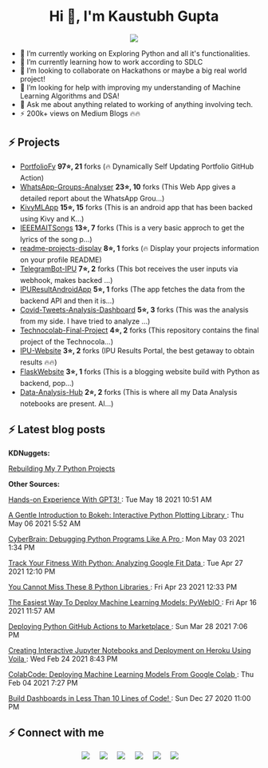 <h1 align="center">Hi 👋, I'm Kaustubh Gupta</h1>
<p align="center">
<img src="https://github-readme-stats.vercel.app/api?username=kaustubhgupta&show_icons=true&theme=dark&count_private=true&include_all_commits=true&custom_title=Kaustubh's Stats">
</p>

- 🔭 I’m currently working on Exploring Python and all it's functionalities.
- 🌱 I’m currently learning how to work according to SDLC
- 👯 I’m looking to collaborate on Hackathons or maybe a big real world project!
- 🤔 I’m looking for help with improving my understanding of Machine Learning Algorithms and DSA!
- 💬 Ask me about anything related to working of anything involving tech.
- ⚡ 200k+ views on Medium Blogs 🔥🔥

## ⚡ Projects
<!-- PROJECTS START -->
* [PortfolioFy](https://github.com/kaustubhgupta/PortfolioFy) **97⭐, 21** forks (🔥 Dynamically Self Updating Portfolio GitHub Action) 
* [WhatsApp-Groups-Analyser](https://github.com/kaustubhgupta/WhatsApp-Groups-Analyser) **23⭐, 10** forks (This Web App gives a detailed report about the WhatsApp Grou...) 
* [KivyMLApp](https://github.com/kaustubhgupta/KivyMLApp) **15⭐, 15** forks (This is an android app that has been backed using Kivy and K...) 
* [IEEEMAITSongs](https://github.com/kaustubhgupta/IEEEMAITSongs) **13⭐, 7** forks (This is a very basic approch to get the lyrics of the song p...) 
* [readme-projects-display](https://github.com/kaustubhgupta/readme-projects-display) **8⭐, 1** forks (🔥 Display your projects information on your profile README) 
* [TelegramBot-IPU](https://github.com/kaustubhgupta/TelegramBot-IPU) **7⭐, 2** forks (This bot receives the user inputs via webhook, makes backed ...) 
* [IPUResultAndroidApp](https://github.com/kaustubhgupta/IPUResultAndroidApp) **5⭐, 1** forks (The app fetches the data from the backend API and then it is...) 
* [Covid-Tweets-Analysis-Dashboard](https://github.com/kaustubhgupta/Covid-Tweets-Analysis-Dashboard) **5⭐, 3** forks (This was the analysis from my side. I have tried to analyze ...) 
* [Technocolab-Final-Project](https://github.com/kaustubhgupta/Technocolab-Final-Project) **4⭐, 2** forks (This repository contains the final project of the Technocola...) 
* [IPU-Website](https://github.com/kaustubhgupta/IPU-Website) **3⭐, 2** forks (IPU Results Portal, the best getaway to obtain results 🔥🔥) 
* [FlaskWebsite](https://github.com/kaustubhgupta/FlaskWebsite) **3⭐, 1** forks (This is a blogging website build with Python as backend, pop...) 
* [Data-Analysis-Hub](https://github.com/kaustubhgupta/Data-Analysis-Hub) **2⭐, 2** forks (This is where all my Data Analysis notebooks are present. Al...)<!-- PROJECTS END -->
   
## ⚡ Latest blog posts
**KDNuggets:**
<p><a href="https://www.kdnuggets.com/2021/05/rebuilding-7-python-projects.html"> Rebuilding My 7 Python Projects </a></p>

**Other Sources:**
<!-- BLOG-POST-LIST:START --><p><a href=https://www.analyticsvidhya.com/blog/2021/05/hands-on-experience-with-gpt3/ > Hands-on Experience With GPT3! </a>: Tue May 18 2021 10:51 AM </p><p><a href=https://www.analyticsvidhya.com/blog/2021/05/gentle-introduction-to-bokeh-interactive-python-plotting-library/ > A Gentle Introduction to Bokeh: Interactive Python Plotting Library </a>: Thu May 06 2021 5:52 AM </p><p><a href=https://towardsdatascience.com/cyberbrain-debugging-python-programs-like-a-pro-dbedbfa25800?source=rss-603da2b47f57------2 > CyberBrain: Debugging Python Programs Like A Pro </a>: Mon May 03 2021 1:34 PM </p><p><a href=https://www.analyticsvidhya.com/blog/2021/04/track-your-fitness-with-python-analyzing-google-fit-data/ > Track Your Fitness With Python: Analyzing Google Fit Data </a>: Tue Apr 27 2021 12:10 PM </p><p><a href=https://www.analyticsvidhya.com/blog/2021/04/you-cannot-miss-these-8-python-libraries/ > You Cannot Miss These 8 Python Libraries </a>: Fri Apr 23 2021 12:33 PM </p><p><a href=https://www.analyticsvidhya.com/blog/2021/04/the-easiest-way-to-deploy-machine-learning-models-pywebio/ > The Easiest Way To Deploy Machine Learning Models: PyWebIO </a>: Fri Apr 16 2021 11:57 AM </p><p><a href=https://towardsdatascience.com/deploying-python-github-actions-to-marketplace-d07790e9817d?source=rss-603da2b47f57------2 > Deploying Python GitHub Actions to Marketplace </a>: Sun Mar 28 2021 7:06 PM </p><p><a href=https://towardsdatascience.com/creating-interactive-jupyter-notebooks-and-deployment-on-heroku-using-voila-aa1c115981ca?source=rss-603da2b47f57------2 > Creating Interactive Jupyter Notebooks and Deployment on Heroku Using Voila </a>: Wed Feb 24 2021 8:43 PM </p><p><a href=https://towardsdatascience.com/colabcode-deploying-machine-learning-models-from-google-colab-54e0d37a7b09?source=rss-603da2b47f57------2 > ColabCode: Deploying Machine Learning Models From Google Colab </a>: Thu Feb 04 2021 7:27 PM </p><p><a href=https://towardsdatascience.com/build-dashboards-in-less-than-10-lines-of-code-835e9abeae4b?source=rss-603da2b47f57------2 > Build Dashboards in Less Than 10 Lines of Code! </a>: Sun Dec 27 2020 11:00 PM </p><!-- BLOG-POST-LIST:END -->


## ⚡ Connect with me
<p align="center">
  <a target="_blank" href="https://www.linkedin.com/in/kaustubh-gupta"><img src="https://img.shields.io/badge/LinkedIn-0077B5?style=for-the-badge&logo=linkedin&logoColor=white" /></a>&nbsp;&nbsp;&nbsp;&nbsp;
  <a target="_blank" href="https://twitter.com/Kaustubh1828"><img src="https://img.shields.io/badge/Twitter-1DA1F2?style=for-the-badge&logo=twitter&logoColor=white" /></a>&nbsp;&nbsp;&nbsp;&nbsp;
  <a href="https://www.instagram.com/kaustubhgupta1828/"><img src="https://img.shields.io/badge/Instagram-E4405F?style=for-the-badge&logo=instagram&logoColor=white" /></a>&nbsp;&nbsp;&nbsp;&nbsp;
  <a href="https://www.facebook.com/kaustubh.gupta.1828/"><img src="https://img.shields.io/badge/Facebook-1877F2?style=for-the-badge&logo=facebook&logoColor=white" /></a>&nbsp;&nbsp;&nbsp;&nbsp;
     <a href="https://medium.com/@kaustubhgupta1828"><img src="https://img.shields.io/badge/Medium-12100E?style=for-the-badge&logo=medium&logoColor=white" /></a>&nbsp;&nbsp;&nbsp;&nbsp;
   <a href="http://kaustubhgupta.xyz/"><img src="https://img.shields.io/badge/Website-orange?style=for-the-badge&logo=website" /></a>&nbsp;&nbsp;&nbsp;&nbsp;
</p>
